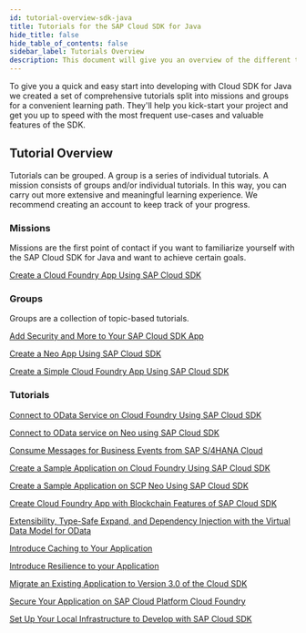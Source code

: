 ```yaml
---
id: tutorial-overview-sdk-java
title: Tutorials for the SAP Cloud SDK for Java
hide_title: false
hide_table_of_contents: false
sidebar_label: Tutorials Overview
description: This document will give you an overview of the different tutorials for the SAP Cloud SDK for Java.
---
```


To give you a quick and easy start into developing with Cloud SDK for Java we created a set of comprehensive tutorials split into missions and groups for a convenient learning path. They'll help you kick-start your project and get you up to speed with the most frequent use-cases and valuable features of the SDK.

## Tutorial Overview

Tutorials can be grouped. A group is a series of individual tutorials. A mission consists of groups and/or individual tutorials. In this way, you can carry out more extensive and meaningful learning experience. We recommend creating an account to keep track of your progress.

### Missions

Missions are the first point of contact if you want to familiarize yourself with the SAP Cloud SDK for Java and want to achieve certain goals.

[Create a Cloud Foundry App Using SAP Cloud SDK](https://developers.sap.com/mission.cloudsdk-cf-app.html)

### Groups

Groups are a collection of topic-based tutorials.

[Add Security and More to Your SAP Cloud SDK App](https://developers.sap.com/group.cloudsdk-more-features.html)

[Create a Neo App Using SAP Cloud SDK](https://developers.sap.com/group.s4sdk-neo.html)

[Create a Simple Cloud Foundry App Using SAP Cloud SDK](https://developers.sap.com/group.s4sdk-cloud-foundry.html)


### Tutorials

[Connect to OData Service on Cloud Foundry Using SAP Cloud SDK](https://developers.sap.com/tutorials/s4sdk-odata-service-cloud-foundry.html)

[Connect to OData service on Neo using SAP Cloud SDK](https://developers.sap.com/tutorials/s4sdk-odata-service-neo.html)

[Consume Messages for Business Events from SAP S/4HANA Cloud](https://developers.sap.com/tutorials/s4sdk-consuming-messages.html)

[Create a Sample Application on Cloud Foundry Using SAP Cloud SDK](https://developers.sap.com/tutorials/s4sdk-cloud-foundry-sample-application.html)

[Create a Sample Application on SCP Neo Using SAP Cloud SDK](https://developers.sap.com/tutorials/s4sdk-scp-neo-sample-application.html)

[Create Cloud Foundry App with Blockchain Features of SAP Cloud SDK](https://developers.sap.com/tutorials/blockchain-sdk-sample.html)

[Extensibility, Type-Safe Expand, and Dependency Injection with the Virtual Data Model for OData](https://developers.sap.com/tutorials/cloudsdk-extensibility-type-safe-expand.html)

[Introduce Caching to Your Application](https://developers.sap.com/tutorials/s4sdk-caching.html)

[Introduce Resilience to your Application](https://developers.sap.com/tutorials/s4sdk-resilience.html)

[Migrate an Existing Application to Version 3.0 of the Cloud SDK](https://developers.sap.com/tutorials/s4sdk-migration-v3.html)

[Secure Your Application on SAP Cloud Platform Cloud Foundry](https://developers.sap.com/tutorials/s4sdk-secure-cloudfoundry.html)

[Set Up Your Local Infrastructure to Develop with SAP Cloud SDK](https://developers.sap.com/tutorials/s4sdk-setup.html)
